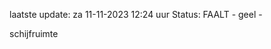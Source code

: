 laatste update: 
za 11-11-2023 12:24   uur 
Status: FAALT - geel - 
<div class="service Y">schijfruimte</div>